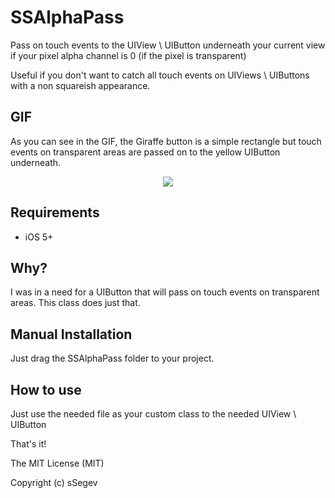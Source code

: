 SSAlphaPass
==============

Pass on touch events to the UIView \ UIButton underneath your current view if your pixel alpha channel is 0 (if the pixel is transparent)

Useful if you don't want to catch all touch events on UIViews \ UIButtons with a non squareish appearance. 

GIF
--------
As you can see in the GIF, the Giraffe button is a simple rectangle but touch events on transparent areas are passed on to the yellow UIButton underneath.

<p align="center">
  <img src="https://cloud.githubusercontent.com/assets/3911009/6928282/ab77681a-d7fb-11e4-9721-4da596eacd64.gif">
</p>

Requirements
------------
- iOS 5+ 


Why?
---
I was in a need for a UIButton that will pass on touch events on transparent areas. This class does just that.

Manual Installation
------------------

Just drag the SSAlphaPass folder to your project.

How to use
----------
Just use the needed file as your custom class to the needed UIView \ UIButton

That's it!



The MIT License (MIT)

Copyright (c) sSegev

